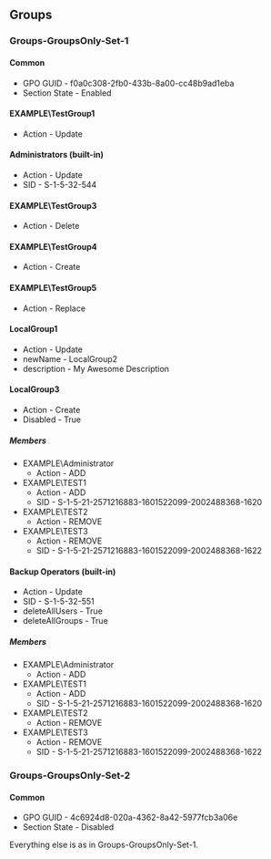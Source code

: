 ## Groups

### Groups-GroupsOnly-Set-1

#### Common

* GPO GUID - f0a0c308-2fb0-433b-8a00-cc48b9ad1eba
* Section State - Enabled

#### EXAMPLE\TestGroup1

* Action - Update

#### Administrators (built-in)

* Action - Update
* SID - S-1-5-32-544

#### EXAMPLE\TestGroup3

* Action - Delete

#### EXAMPLE\TestGroup4

* Action - Create

#### EXAMPLE\TestGroup5

* Action - Replace

#### LocalGroup1

* Action - Update
* newName - LocalGroup2
* description - My Awesome Description

#### LocalGroup3

* Action - Create
* Disabled - True

##### Members

* EXAMPLE\Administrator
  * Action - ADD
* EXAMPLE\TEST1
  * Action - ADD
  * SID - S-1-5-21-2571216883-1601522099-2002488368-1620
* EXAMPLE\TEST2
  * Action - REMOVE
* EXAMPLE\TEST3
  * Action - REMOVE
  * SID - S-1-5-21-2571216883-1601522099-2002488368-1622

#### Backup Operators (built-in)

* Action - Update
* SID - S-1-5-32-551
* deleteAllUsers - True
* deleteAllGroups - True

##### Members

* EXAMPLE\Administrator
  * Action - ADD
* EXAMPLE\TEST1
  * Action - ADD
  * SID - S-1-5-21-2571216883-1601522099-2002488368-1620
* EXAMPLE\TEST2
  * Action - REMOVE
* EXAMPLE\TEST3
  * Action - REMOVE
  * SID - S-1-5-21-2571216883-1601522099-2002488368-1622

### Groups-GroupsOnly-Set-2

#### Common

* GPO GUID - 4c6924d8-020a-4362-8a42-5977fcb3a06e
* Section State - Disabled

Everything else is as in Groups-GroupsOnly-Set-1.
